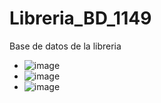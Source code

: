 # Libreria_BD_1149
Base de datos de la libreria
- ![image](https://github.com/user-attachments/assets/960b7ba2-f60d-4583-9e9f-fe0e35e8b278)
- ![image](https://github.com/user-attachments/assets/e6a9c23b-04dc-41a4-a96a-d6675f0583d2)
- ![image](https://github.com/user-attachments/assets/a3142131-de40-4cb3-afa8-f1b51f0da2a8)

